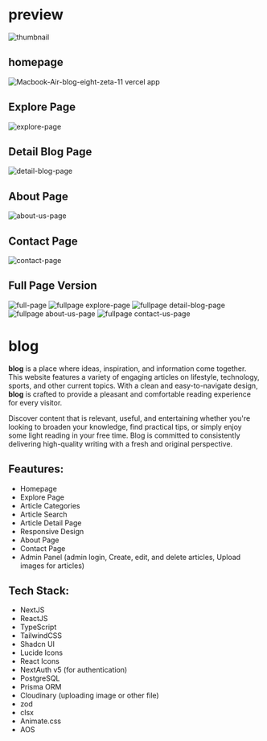 # preview
![thumbnail](https://github.com/user-attachments/assets/327acc6a-47bc-4721-8d3e-51c09af49e2e)

## homepage
![Macbook-Air-blog-eight-zeta-11 vercel app](https://github.com/user-attachments/assets/e6d04e03-5194-4647-9f3c-b2172589b8e8)

## Explore Page
![explore-page](https://github.com/user-attachments/assets/ed57e846-a38e-4377-970f-5d5ffa78c164)

## Detail Blog Page
![detail-blog-page](https://github.com/user-attachments/assets/46b9deb1-d7c9-45af-80dc-596633163a7f)

## About Page
![about-us-page](https://github.com/user-attachments/assets/b68cc288-28be-449e-98d0-2a1af232d255)

## Contact Page
![contact-page](https://github.com/user-attachments/assets/a8ed6baa-002b-4087-9eda-8ac61f42c847)

## Full Page Version
![full-page](https://github.com/user-attachments/assets/1147a0fd-7af8-4a01-a3be-c61af3f5836b)
![fullpage explore-page](https://github.com/user-attachments/assets/b600b2a4-9089-4b8d-8c5d-11b0bf758455)
![fullpage detail-blog-page](https://github.com/user-attachments/assets/95a28f7d-cab9-48da-bdc8-18c3dadff6de)
![fullpage about-us-page](https://github.com/user-attachments/assets/5eebe46c-b2f9-4b52-8268-a9034f81df2d)
![fullpage contact-us-page](https://github.com/user-attachments/assets/c90aeb5b-1ac6-4fba-97e5-d1881ec7da3b)

# blog
**blog** is a place where ideas, inspiration, and information come together. This website features a variety of engaging articles on lifestyle, technology, sports, and other current topics. With a clean and easy-to-navigate design, **blog** is crafted to provide a pleasant and comfortable reading experience for every visitor.

Discover content that is relevant, useful, and entertaining whether you're looking to broaden your knowledge, find practical tips, or simply enjoy some light reading in your free time. Blog is committed to consistently delivering high-quality writing with a fresh and original perspective.

## Feautures:
- Homepage
- Explore Page
- Article Categories
- Article Search
- Article Detail Page
- Responsive Design
- About Page
- Contact Page
- Admin Panel (admin login, Create, edit, and delete articles, Upload images for articles)

## Tech Stack:
- NextJS
- ReactJS
- TypeScript
- TailwindCSS
- Shadcn UI
- Lucide Icons
- React Icons
- NextAuth v5 (for authentication)
- PostgreSQL
- Prisma ORM
- Cloudinary (uploading image or other file)
- zod
- clsx
- Animate.css
- AOS
